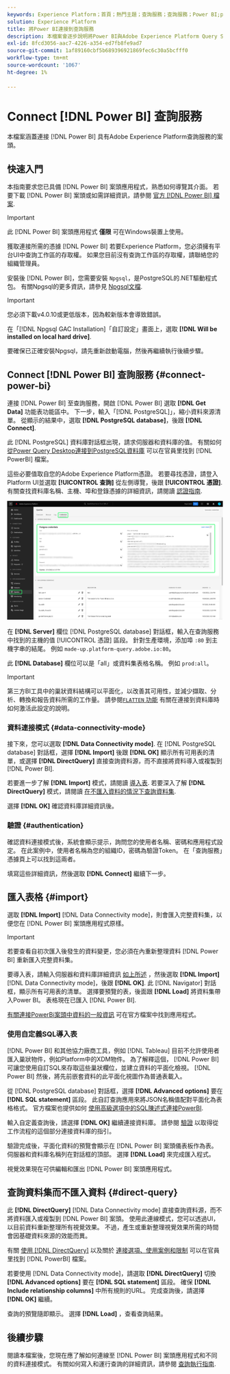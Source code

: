 ```yaml
---
keywords: Experience Platform；首頁；熱門主題；查詢服務；查詢服務；Power BI;power bi；連線至查詢服務；
solution: Experience Platform
title: 將Power BI連接到查詢服務
description: 本檔案會逐步說明將Power BI與Adobe Experience Platform Query Service連線的步驟。
exl-id: 8fcd3056-aac7-4226-a354-ed7fb8fe9ad7
source-git-commit: 1af89160cbf5b689396921869fec6c30a5bcfff0
workflow-type: tm+mt
source-wordcount: '1067'
ht-degree: 1%

---
```


# Connect [!DNL Power BI] 查詢服務

本檔案涵蓋連接 [!DNL Power BI] 具有Adobe Experience Platform查詢服務的案頭。

## 快速入門

本指南要求您已具備 [!DNL Power BI] 案頭應用程式，熟悉如何導覽其介面。 若要下載 [!DNL Power BI] 案頭或如需詳細資訊，請參閱 [官方 [!DNL Power BI] 檔案](https://docs.microsoft.com/zh-tw/power-bi/).

>[!IMPORTANT]
>
> 此 [!DNL Power BI] 案頭應用程式 **僅限** 可在Windows裝置上使用。

獲取連接所需的憑據 [!DNL Power BI] 若要Experience Platform，您必須擁有平台UI中查詢工作區的存取權。 如果您目前沒有查詢工作區的存取權，請聯絡您的組織管理員。

安裝後 [!DNL Power BI]，您需要安裝 `Npgsql`，是PostgreSQL的.NET驅動程式包。 有關Npgsql的更多資訊，請參見 [Npgsql文檔](https://www.npgsql.org/doc/index.html).

>[!IMPORTANT]
>
>您必須下載v4.0.10或更低版本，因為較新版本會導致錯誤。

在「[!DNL Npgsql GAC Installation]「自訂設定」畫面上，選取 **[!DNL Will be installed on local hard drive]**.

要確保已正確安裝Npgsql，請先重新啟動電腦，然後再繼續執行後續步驟。

## Connect [!DNL Power BI] 查詢服務 {#connect-power-bi}

連接 [!DNL Power BI] 至查詢服務，開啟 [!DNL Power BI] 選取 **[!DNL Get Data]** 功能表功能區中。 下一步，輸入「[!DNL PostgreSQL]」，縮小資料來源清單。 從顯示的結果中，選取 **[!DNL PostgreSQL database]**，後跟 **[!DNL Connect]**.

此 [!DNL PostgreSQL] 資料庫對話框出現，請求伺服器和資料庫的值。 有關如何 [從Power Query Desktop連接到PostgreSQL資料庫](https://learn.microsoft.com/en-us/power-query/connectors/postgresql#connect-to-a-postgresql-database-from-power-query-desktop) 可以在官員里找到 [!DNL PowerBI] 檔案。

這些必要值取自您的Adobe Experience Platform憑證。 若要尋找憑證，請登入Platform UI並選取 **[!UICONTROL 查詢]** 從左側導覽，後跟 **[!UICONTROL 憑證]**. 有關查找資料庫名稱、主機、埠和登錄憑據的詳細資訊，請閱讀 [認證指南](../ui/credentials.md).

![「Experience Platform查詢」工作區，其中「憑證」索引標籤和「即將到期」憑證已反白顯示。](../images/clients/power-bi/query-service-credentials-page.png)

在 **[!DNL Server]** 欄位 [!DNL PostgreSQL database] 對話框，輸入在查詢服務中找到的主機的值 [!UICONTROL 憑證] 區段。 針對生產環境，添加埠 `:80` 到主機字串的結尾。 例如 `made-up.platform-query.adobe.io:80`。

此 **[!DNL Database]** 欄位可以是「all」或資料集表格名稱。 例如 `prod:all`。

>[!IMPORTANT]
>
>第三方BI工具中的巢狀資料結構可以平面化，以改善其可用性，並減少擷取、分析、轉換和報告資料所需的工作量。 請參閱[`FLATTEN` 功能](../best-practices/flatten-nested-data.md) 有關在連接到資料庫時如何激活此設定的說明。

### 資料連接模式 {#data-connectivity-mode}

接下來，您可以選取 **[!DNL Data Connectivity mode]**. 在 [!DNL PostgreSQL database] 對話框，選擇 **[!DNL Import]** 後跟 **[!DNL OK]** 顯示所有可用表的清單，或選擇 **[!DNL DirectQuery]** 直接查詢資料源，而不直接將資料導入或複製到 [!DNL Power BI].

若要進一步了解 **[!DNL Import]** 模式，請閱讀 [導入表](#import). 若要深入了解 **[!DNL DirectQuery]** 模式，請閱讀 [在不匯入資料的情況下查詢資料集](#direct-query).

選擇 **[!DNL OK]** 確認資料庫詳細資訊後。

### 驗證 {#authentication}

確認資料連接模式後，系統會顯示提示，詢問您的使用者名稱、密碼和應用程式設定。 在此案例中，使用者名稱為您的組織ID，密碼為驗證Token。 在「查詢服務」憑據頁上可以找到這兩者。

填寫這些詳細資訊，然後選取 **[!DNL Connect]** 繼續下一步。

## 匯入表格 {#import}

選取 **[!DNL Import]** [!DNL Data Connectivity mode]，則會匯入完整資料集，以便您在 [!DNL Power BI] 案頭應用程式原樣。

>[!IMPORTANT]
>
>若要查看自初次匯入後發生的資料變更，您必須在內重新整理資料 [!DNL Power BI] 重新匯入完整資料集。

要導入表，請輸入伺服器和資料庫詳細資訊 [如上所述](#connect-power-bi) ，然後選取 **[!DNL Import]** [!DNL Data Connectivity mode]，後跟 **[!DNL OK]**. 此 [!DNL Navigator] 對話框，顯示所有可用表的清單。 選擇要預覽的表，後面跟 **[!DNL Load]** 將資料集帶入Power BI。 表格現在已匯入 [!DNL Power BI].

[有關連接PowerBi案頭中資料的一般資訊](https://learn.microsoft.com/en-us/power-bi/connect-data/desktop-quickstart-connect-to-data#connect-to-data) 可在官方檔案中找到應用程式。

### 使用自定義SQL導入表

[!DNL Power BI] 和其他協力廠商工具，例如 [!DNL Tableau] 目前不允許使用者匯入巢狀物件，例如Platform中的XDM物件。 為了解釋這個， [!DNL Power BI] 可讓您使用自訂SQL來存取這些巢狀欄位，並建立資料的平面化檢視。 [!DNL Power BI] 然後，將先前嵌套資料的此平面化視圖作為普通表載入。

從 [!DNL PostgreSQL database] 對話框，選擇 **[!DNL Advanced options]** 要在 **[!DNL SQL statement]** 區段。 此自訂查詢應用來將JSON名稱值配對平面化為表格格式。 官方檔案也提供如何 [使用高級選項中的SQL陳述式連接PowerBI](https://learn.microsoft.com/en-us/power-query/connectors/postgresql#connect-using-advanced-options).

輸入自定義查詢後，請選擇 **[!DNL OK]** 繼續連接資料庫。 請參閱 [驗證](#authentication) 以取得從工作流程的這個部分連接資料庫的指引。

驗證完成後，平面化資料的預覽會顯示在 [!DNL Power BI] 案頭儀表板作為表。 伺服器和資料庫名稱列在對話框的頂部。 選擇 **[!DNL Load]** 來完成匯入程式。

視覺效果現在可供編輯和匯出 [!DNL Power BI] 案頭應用程式。

## 查詢資料集而不匯入資料 {#direct-query}

此 **[!DNL DirectQuery]** [!DNL Data Connectivity mode] 直接查詢資料源，而不將資料匯入或複製到 [!DNL Power BI] 案頭。 使用此連線模式，您可以透過UI，以目前資料重新整理所有視覺效果。 不過，產生或重新整理視覺效果所需的時間會因基礎資料來源的效能而異。

有關 [使用 [!DNL DirectQuery]](https://learn.microsoft.com/en-us/power-bi/connect-data/desktop-use-directquery) 以及關於 [連接選項、使用案例和限制](https://learn.microsoft.com/en-us/power-bi/connect-data/desktop-directquery-about) 可以在官員里找到 [!DNL PowerBI] 檔案。

若要使用 [!DNL Data Connectivity mode]，請選取 **[!DNL DirectQuery]** 切換 **[!DNL Advanced options]** 要在 **[!DNL SQL statement]** 區段。 確保 **[!DNL Include relationship columns]** 中所有規則的URL。 完成查詢後，請選擇 **[!DNL OK]** 繼續。

查詢的預覽隨即顯示。 選擇 **[!DNL Load]** ，查看查詢結果。

## 後續步驟

閱讀本檔案後，您現在應了解如何連線至 [!DNL Power BI] 案頭應用程式和不同的資料連接模式。 有關如何寫入和運行查詢的詳細資訊，請參閱 [查詢執行指南](../best-practices/writing-queries.md).
